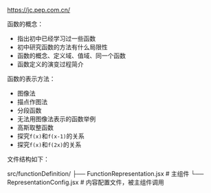https://jc.pep.com.cn/

函数的概念：

- 指出初中已经学习过一些函数
- 初中研究函数的方法有什么局限性
- 函数的概念、定义域、值域、同一个函数
- 函数定义的演变过程简介

函数的表示方法：

- 图像法
- 描点作图法
- 分段函数
- 无法用图像法表示的函数举例
- 高斯取整函数
- 探究`f(x)`和`f(x-1)`的关系
- 探究`f(x)`和`f(2x)`的关系

文件结构如下：

src/functionDefinition/
├── FunctionRepresentation.jsx  # 主组件
└── RepresentationConfig.jsx    # 内容配置文件，被主组件调用
